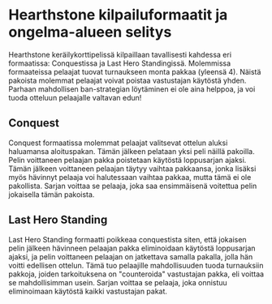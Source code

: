 # Hearthstone kilpailuformaatit ja ongelma-alueen selitys
Hearthstone keräilykorttipelissä kilpaillaan tavallisesti kahdessa eri formaatissa: Conquestissa ja Last Hero Standingissä. Molemmissa formaateissa pelaajat tuovat turnaukseen monta pakkaa (yleensä 4). Näistä pakoista molemmat pelaajat voivat poistaa vastustajan käytöstä yhden. Parhaan mahdollisen ban-strategian löytäminen ei ole aina helppoa, ja voi tuoda otteluun pelaajalle valtavan edun!

## Conquest
Conquest formaatissa molemmat pelaajat valitsevat ottelun aluksi haluamansa aloituspakan. Tämän jälkeen pelataan yksi peli näillä pakoilla. Pelin voittaneen pelaajan pakka poistetaan käytöstä loppusarjan ajaksi. Tämän jälkeen voittaneen pelaajan täytyy vaihtaa pakkaansa, jonka lisäksi myös hävinnyt pelaaja voi halutessaan vaihtaa pakkaa, mutta tämä ei ole pakollista.
Sarjan voittaa se pelaaja, joka saa ensimmäisenä voitettua pelin jokaisella tämän pakoista.

## Last Hero Standing
Last Hero Standing formaatti poikkeaa conquestista siten, että jokaisen pelin jälkeen hävinneen pelaajan pakka eliminoidaan käytöstä loppusarjan ajaksi, ja pelin voittaneen pelaajan on jatkettava samalla pakalla, jolla hän voitti edellisen ottelun. 
Tämä tuo pelaajille mahdollisuuden tuoda turnauksiin pakkoja, joiden tarkoituksena on "counteroida" vastustajan pakka, eli voittaa se mahdollisimman usein. Sarjan voittaa se pelaaja, joka onnistuu eliminoimaan käytöstä kaikki vastustajan pakat.

